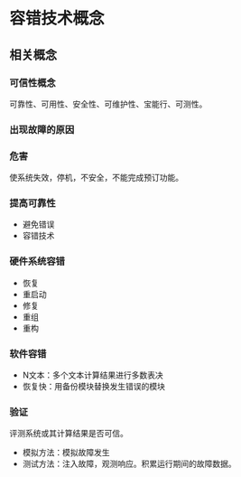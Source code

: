 # 容错技术概念
## 相关概念

### 可信性概念
可靠性、可用性、安全性、可维护性、宝能行、可测性。

### 出现故障的原因

### 危害

使系统失效，停机，不安全，不能完成预订功能。

### 提高可靠性

* 避免错误
* 容错技术

### 硬件系统容错
* 恢复
* 重启动
* 修复
* 重组
* 重构

### 软件容错
* N文本：多个文本计算结果进行多数表决
* 恢复快：用备份模块替换发生错误的模块

### 验证
评测系统或其计算结果是否可信。
* 模拟方法：模拟故障发生
* 测试方法：注入故障，观测响应。积累运行期间的故障数据。